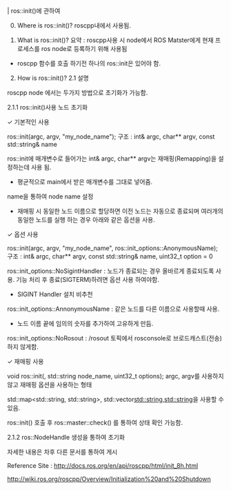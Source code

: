 | ros::init()에 관하여

0. Where is ros::init()?
roscpp내에서 사용됨.

1. What is ros::init()?
요약 : roscpp사용 시 node에서 ROS Matster에게 현재 프로세스를 ros node로 등록하기 위해 사용됨

* roscpp 함수를 호출 하기전 하나의 ros::init은 있어야 함.

2. How is ros::init()?
2.1 설명

roscpp node 에서는 두가지 방법으로 초기화가 가능함.

2.1.1 ros::init()사용 노드 초기화

✓ 기본적인 사용

ros::init(argc, argv, "my_node_name");
구조 : int& argc, char** argv, const std::string& name

ros::init에 매개변수로 들어가는 int& argc, char** argv는 재매핑(Remapping)을 설정하는데 사용 됨.

* 평균적으로 main에서 받은 매개변수를 그대로 넣어줌.

name을 통하여 node name 설정

* 재매핑 시 동일한 노드 이름으로 할당하면 이전 노드는 자동으로 종료되며 여러개의 동일한 노드를 실행 하는 경우 아래와 같은 옵션을 사용.

✓ 옵션 사용

ros::init(argc, argv, "my_node_name", ros::init_options::AnonymousName);
구조 : int& argc, char** argv, const std::string& name, uint32_t option = 0

ros::init_options::NoSigintHandler : 노드가 종료되는 경우 올바르게 종료되도록 사용. 기능 처리 후 종료(SIGTERM)하려면 옵션 사용 하여야함.

* SIGINT Handler 설치 비추천

ros::init_options::AnnonymousName : 같은 노드를 다른 이름으로 사용할때 사용.

* 노드 이름 끝에 임의의 숫자를 추가하여 고유하게 만듬.

ros::init_options::NoRosout : /rosout 토픽에서 rosconsole로 브로드캐스트(전송) 하지 않게함.


✓ 재매핑 사용

void ros::init(<command line or remapping arguments>, std::string node_name, uint32_t options);
argc, argv를 사용하지 않고 재매핑 옵션을 사용하는 형태

std::map<std::string, std::string>, std::vector<std::string,std::string>을 사용할 수 있음.

ros::init() 호출 후 ros::master::check() 를 통하여 상태 확인 가능함.

2.1.2 ros::NodeHandle 생성을 통하여 초기화

자세한 내용은 차후 다른 문서를 통하여 게시

Reference Site :
http://docs.ros.org/en/api/roscpp/html/init_8h.html

http://wiki.ros.org/roscpp/Overview/Initialization%20and%20Shutdown

